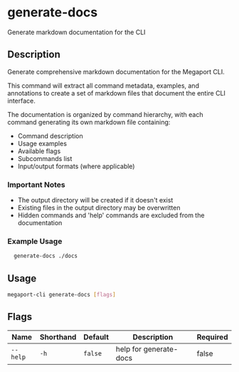 # generate-docs

Generate markdown documentation for the CLI

## Description

Generate comprehensive markdown documentation for the Megaport CLI.

This command will extract all command metadata, examples, and annotations to create a set of markdown files that document the entire CLI interface.

The documentation is organized by command hierarchy, with each command generating its own markdown file containing:
- Command description
- Usage examples
- Available flags
- Subcommands list
- Input/output formats (where applicable)

### Important Notes
  - The output directory will be created if it doesn't exist
  - Existing files in the output directory may be overwritten
  - Hidden commands and 'help' commands are excluded from the documentation

### Example Usage

```sh
  generate-docs ./docs
```

## Usage

```sh
megaport-cli generate-docs [flags]
```




## Flags

| Name | Shorthand | Default | Description | Required |
|------|-----------|---------|-------------|----------|
| `--help` | `-h` | `false` | help for generate-docs | false |


